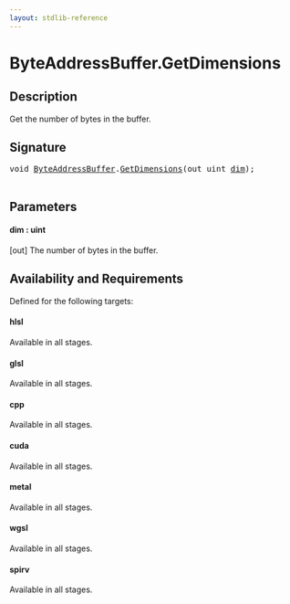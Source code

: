 ```yaml
---
layout: stdlib-reference
---
```


# ByteAddressBuffer\.GetDimensions

## Description

Get the number of bytes in the buffer.



## Signature 

<pre>
<span class="code_keyword">void</span> <a href="index.md" class="code_type">ByteAddressBuffer</a>.<a href="getdimensions-03.md">GetDimensions</a>(<span class="code_keyword">out</span> <span class="code_keyword">uint</span> <a href="getdimensions-03.md#decl-dim" class="code_param">dim</a>);

</pre>

## Parameters

####  <a id="decl-dim"></a>dim  : uint
\[out\] The number of bytes in the buffer.


## Availability and Requirements

Defined for the following targets:

#### hlsl
Available in all stages.

#### glsl
Available in all stages.

#### cpp
Available in all stages.

#### cuda
Available in all stages.

#### metal
Available in all stages.

#### wgsl
Available in all stages.

#### spirv
Available in all stages.




<script>
// Fix .md links to .html when on ReadTheDocs
if (window.location.hostname.includes('readthedocs') || 
    window.location.hostname.includes('rtfd.io')) {
  document.addEventListener('DOMContentLoaded', function() {
    const links = document.querySelectorAll('a');
    links.forEach(link => {
      if (link.getAttribute('href') && link.getAttribute('href').endsWith('.md')) {
        link.href = link.href.replace(/\.md($|#|\?)/, '.html$1');
      }
    });
  });
}
</script>
